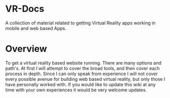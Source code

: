 # VR-Docs
A collection of material related to getting Virtual Reality apps working in mobile and web based Apps.

# Overview

To get a virtual reality based website running.  There are many options and path's.  At first I will attempt to cover the broad tools, and then cover each process in depth. Since I can only speak from experience I will not cover every possible avenue for building web based virtual reality, but only those I have personally worked with.  If you would like to update this wiki at any time with your own experiences it would be very welcome updates.
